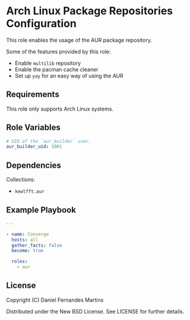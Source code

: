 # Arch Linux Package Repositories Configuration

This role enables the usage of the AUR package repository.

Some of the features provided by this role:

- Enable `multilib` repository
- Enable the pacman cache cleaner
- Set up `yay` for an easy way of using the AUR

## Requirements

This role only supports Arch Linux systems.

## Role Variables

```yaml
# UID of the `aur_builder` user.
aur_builder_uid: 1001
```

## Dependencies

Collections:

- `kewlfft.aur`

## Example Playbook

```yaml
---

- name: Converge
  hosts: all
  gather_facts: false
  become: true

  roles:
    - aur
```

## License

Copyright (C) Daniel Fernandes Martins

Distributed under the New BSD License. See LICENSE for further details.
